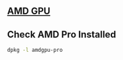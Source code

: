 ## [AMD GPU](https://www2.ati.com/drivers/linux/ubuntu/amdgpu-pro-17.50-511655.tar.xz)
## Check AMD Pro Installed
```sh
dpkg -l amdgpu-pro
```
